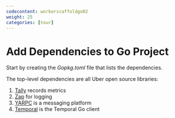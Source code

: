 ```yaml
---
codecontent: workerscaffoldgo02
weight: 25
categories: [tour]
---
```


# Add Dependencies to Go Project

Start by creating the *Gopkg.toml* file that lists the dependencies.

The top-level dependencies are all Uber open source libraries:

1. [Tally](https://github.com/uber-go/tally) records metrics
2. [Zap](https://github.com/uber-go/zap) for logging
3. [YARPC](https://github.com/yarpc/yarpc-go) is a messaging platform
4. [Temporal](https://github.com/uber-go/cadence-client) is the Temporal Go client
